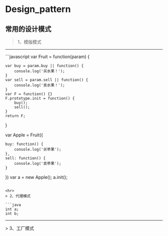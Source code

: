 # Design_pattern
## 常用的设计模式
> 1、模版模式
<hr>
```javascript
var Fruit = function(param) {

    var buy = param.buy || function() {
        console.log('买水果！');
    }
    var sell = param.sell || function() {
        console.log('卖水果！');
    }
    var F = function() {}
    F.prototype.init = function() {
        buy();
        sell();
    }
    return F;
  }
 
var Apple = Fruit({

    buy: function() {
        console.log('买苹果');
    },
    sell: function() {
        console.log('卖苹果');
    }
 })
  var a = new Apple();
  a.init();
```

<hr>
> 2、代理模式

```java 
int a; 
int b; 
``` 

<hr>
> 3、工厂模式



